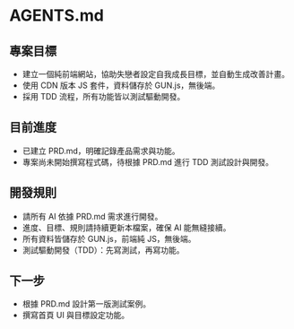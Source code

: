 # AGENTS.md

## 專案目標
- 建立一個純前端網站，協助失戀者設定自我成長目標，並自動生成改善計畫。
- 使用 CDN 版本 JS 套件，資料儲存於 GUN.js，無後端。
- 採用 TDD 流程，所有功能皆以測試驅動開發。

## 目前進度
- 已建立 PRD.md，明確記錄產品需求與功能。
- 專案尚未開始撰寫程式碼，待根據 PRD.md 進行 TDD 測試設計與開發。

## 開發規則
- 請所有 AI 依據 PRD.md 需求進行開發。
- 進度、目標、規則請持續更新本檔案，確保 AI 能無縫接續。
- 所有資料皆儲存於 GUN.js，前端純 JS，無後端。
- 測試驅動開發（TDD）：先寫測試，再寫功能。

## 下一步
- 根據 PRD.md 設計第一版測試案例。
- 撰寫首頁 UI 與目標設定功能。
